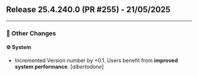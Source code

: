 ## Release 25.4.240.0 (PR #255) - 21/05/2025
---
### 🔧 Other Changes

#### ⚙️ System
  * Incremented Version number by +0.1. Users benefit from **improved system performance**. [*albertodone*]

